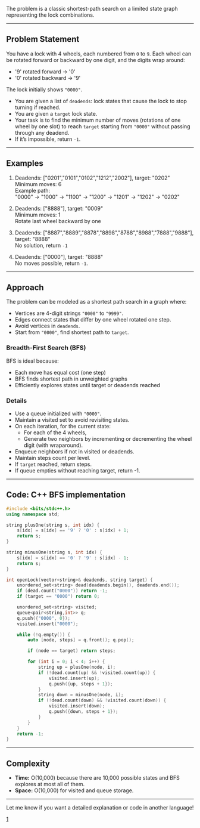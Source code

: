The problem is a classic shortest-path search on a limited state graph representing the lock combinations.

***

## Problem Statement

You have a lock with 4 wheels, each numbered from `0` to `9`. Each wheel can be rotated forward or backward by one digit, and the digits wrap around:  
- '9' rotated forward → '0'  
- '0' rotated backward → '9'

The lock initially shows `"0000"`.

- You are given a list of `deadends`: lock states that cause the lock to stop turning if reached.
- You are given a `target` lock state.  
- Your task is to find the minimum number of moves (rotations of one wheel by one slot) to reach `target` starting from `"0000"` without passing through any deadend.  
- If it’s impossible, return `-1`.

***

## Examples

1. Deadends: ["0201","0101","0102","1212","2002"], target: "0202"  
   Minimum moves: 6  
   Example path:  
   "0000" → "1000" → "1100" → "1200" → "1201" → "1202" → "0202"

2. Deadends: ["8888"], target: "0009"  
   Minimum moves: 1  
   Rotate last wheel backward by one

3. Deadends: ["8887","8889","8878","8898","8788","8988","7888","9888"], target: "8888"  
   No solution, return `-1`

4. Deadends: ["0000"], target: "8888"  
   No moves possible, return `-1`.

***

## Approach

The problem can be modeled as a shortest path search in a graph where:

- Vertices are 4-digit strings `"0000"` to `"9999"`.
- Edges connect states that differ by one wheel rotated one step.
- Avoid vertices in `deadends`.
- Start from `"0000"`, find shortest path to `target`.

### Breadth-First Search (BFS)

BFS is ideal because:

- Each move has equal cost (one step)
- BFS finds shortest path in unweighted graphs
- Efficiently explores states until target or deadends reached

### Details

- Use a queue initialized with `"0000"`.
- Maintain a visited set to avoid revisiting states.
- On each iteration, for the current state:
  - For each of the 4 wheels,
  - Generate two neighbors by incrementing or decrementing the wheel digit (with wraparound).
- Enqueue neighbors if not in visited or deadends.
- Maintain steps count per level.
- If `target` reached, return steps.
- If queue empties without reaching target, return -1.

***

## Code: C++ BFS implementation

```cpp
#include <bits/stdc++.h>
using namespace std;

string plusOne(string s, int idx) {
    s[idx] = s[idx] == '9' ? '0' : s[idx] + 1;
    return s;
}

string minusOne(string s, int idx) {
    s[idx] = s[idx] == '0' ? '9' : s[idx] - 1;
    return s;
}

int openLock(vector<string>& deadends, string target) {
    unordered_set<string> dead(deadends.begin(), deadends.end());
    if (dead.count("0000")) return -1;
    if (target == "0000") return 0;

    unordered_set<string> visited;
    queue<pair<string,int>> q;
    q.push({"0000", 0});
    visited.insert("0000");

    while (!q.empty()) {
        auto [node, steps] = q.front(); q.pop();

        if (node == target) return steps;

        for (int i = 0; i < 4; i++) {
            string up = plusOne(node, i);
            if (!dead.count(up) && !visited.count(up)) {
                visited.insert(up);
                q.push({up, steps + 1});
            }
            string down = minusOne(node, i);
            if (!dead.count(down) && !visited.count(down)) {
                visited.insert(down);
                q.push({down, steps + 1});
            }
        }
    }
    return -1;
}
```

***

## Complexity

- **Time:** O(10,000) because there are 10,000 possible states and BFS
  explores at most all of them.
- **Space:** O(10,000) for visited and queue storage.

***

Let me know if you want a detailed explanation or code in another language!

[1](https://leetcode.ca/all/752.html)
